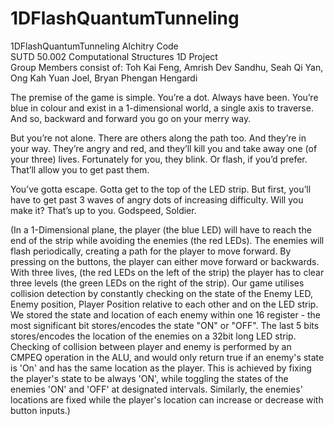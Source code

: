 # 1DFlashQuantumTunneling <br />
1DFlashQuantumTunneling Alchitry Code <br />
SUTD 50.002 Computational Structures 1D Project <br />
Group Members consist of: Toh Kai Feng, Amrish Dev Sandhu, Seah Qi Yan, Ong Kah Yuan Joel, Bryan Phengan Hengardi

The premise of the game is simple. You’re a dot. Always have been. You’re blue in colour and exist in a 1-dimensional world, a single axis to traverse. And so, backward and forward you go on your merry way. 

But you’re not alone. There are others along the path too. And they’re in your way. They’re angry and red, and they’ll kill you and take away one (of your three) lives. Fortunately for you, they blink. Or flash, if you’d prefer. That’ll allow you to get past them. 

You’ve gotta escape. Gotta get to the top of the LED strip. But first, you’ll have to get past 3 waves of angry dots of increasing difficulty. Will you make it? That’s up to you. Godspeed, Soldier. 

(In a 1-Dimensional plane, the player (the blue LED) will have to reach the end of the strip while avoiding the enemies (the red LEDs). The enemies will flash periodically, creating a path for the player to move forward. By pressing on the buttons, the player can either move forward or backwards. With three lives, (the red LEDs on the left of the strip) the player has to clear three levels (the green LEDs on the right of the strip). Our game utilises collision detection by constantly checking on the state of the Enemy LED, Enemy position, Player Position relative to each other and on the LED strip. We stored the state and location of each enemy within one 16 register - the most significant bit stores/encodes the state "ON" or "OFF". The last 5 bits stores/encodes the location of the enemies on a 32bit long LED strip. Checking of collision between player and enemy is performed by an CMPEQ operation in the ALU, and would only return true if an enemy's state is 'On' and has the same location as the player. This is achieved by fixing the player's state to be always 'ON', while toggling the states of the enemies 'ON' and 'OFF' at designated intervals. Similarly, the enemies' locations are fixed while the player's location can increase or decrease with button inputs.)


